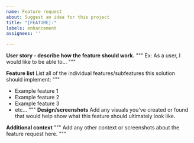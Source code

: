```yaml
---
name: Feature request
about: Suggest an idea for this project
title: "[FEATURE]:"
labels: enhancement
assignees: ''

---
```


**User story - describe how the feature should work.**
"""
Ex: As a user, I would like to be able to...
"""

**Feature list**
List all of the individual features/subfeatures this solution should implement:
"""
- Example feature 1
- Example feature 2
- Example feature 3
- etc... 
"""
**Design/screenshots**
Add any visuals you've created or found that would help show what this feature should ultimately look like.

**Additional context**
"""
Add any other context or screenshots about the feature request here.
"""
